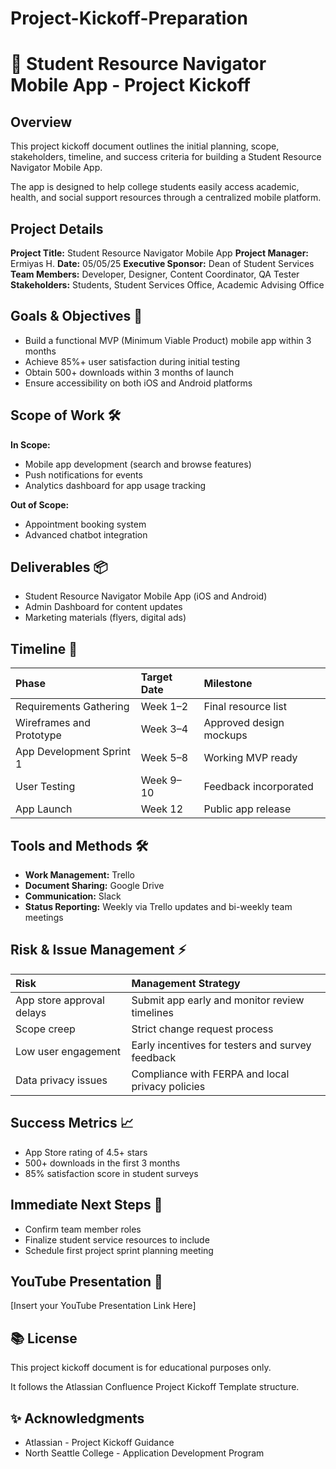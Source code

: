 # Project-Kickoff-Preparation

# 📱 Student Resource Navigator Mobile App - Project Kickoff

## Overview

This project kickoff document outlines the initial planning, scope, stakeholders, timeline, and success criteria for building a Student Resource Navigator Mobile App.

The app is designed to help college students easily access academic, health, and social support resources through a centralized mobile platform.

## Project Details

**Project Title:** Student Resource Navigator Mobile App
**Project Manager:** Ermiyas H.
**Date:** 05/05/25
**Executive Sponsor:** Dean of Student Services
**Team Members:** Developer, Designer, Content Coordinator, QA Tester
**Stakeholders:** Students, Student Services Office, Academic Advising Office

## Goals & Objectives 🎯

* Build a functional MVP (Minimum Viable Product) mobile app within 3 months
* Achieve 85%+ user satisfaction during initial testing
* Obtain 500+ downloads within 3 months of launch
* Ensure accessibility on both iOS and Android platforms

## Scope of Work 🛠

**In Scope:**

* Mobile app development (search and browse features)
* Push notifications for events
* Analytics dashboard for app usage tracking

**Out of Scope:**

* Appointment booking system
* Advanced chatbot integration

## Deliverables 📦

* Student Resource Navigator Mobile App (iOS and Android)
* Admin Dashboard for content updates
* Marketing materials (flyers, digital ads)

## Timeline 📅

| Phase                 | Target Date | Milestone                  |
| :-------------------- | :---------- | :------------------------- |
| Requirements Gathering | Week 1–2    | Final resource list        |
| Wireframes and Prototype | Week 3–4    | Approved design mockups    |
| App Development Sprint 1 | Week 5–8    | Working MVP ready          |
| User Testing          | Week 9–10   | Feedback incorporated      |
| App Launch            | Week 12     | Public app release         |

## Tools and Methods 🛠️

* **Work Management:** Trello
* **Document Sharing:** Google Drive
* **Communication:** Slack
* **Status Reporting:** Weekly via Trello updates and bi-weekly team meetings

## Risk & Issue Management ⚡

| Risk                       | Management Strategy                                     |
| :------------------------- | :------------------------------------------------------ |
| App store approval delays  | Submit app early and monitor review timelines           |
| Scope creep                | Strict change request process                           |
| Low user engagement        | Early incentives for testers and survey feedback        |
| Data privacy issues        | Compliance with FERPA and local privacy policies        |

## Success Metrics 📈

* App Store rating of 4.5+ stars
* 500+ downloads in the first 3 months
* 85% satisfaction score in student surveys

## Immediate Next Steps 🚀

* Confirm team member roles
* Finalize student service resources to include
* Schedule first project sprint planning meeting

## YouTube Presentation 🎥

[Insert your YouTube Presentation Link Here]

## 📚 License

This project kickoff document is for educational purposes only.

It follows the Atlassian Confluence Project Kickoff Template structure.

## ✨ Acknowledgments

* Atlassian - Project Kickoff Guidance
* North Seattle College - Application Development Program